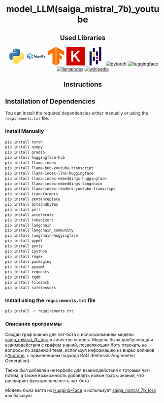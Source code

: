 <h1 align="center">model_LLM(saiga_mistral_7b)_youtube</h1>

<h2 align="center">Used Libraries</h2>
<div align="center">

 <a href="https://www.python.org" target="_blank" rel="noreferrer" style="display: inline-block;"> 
   <img src="https://raw.githubusercontent.com/devicons/devicon/master/icons/python/python-original.svg" alt="python" width="60" height="60"/>
 </a>

 <a href="https://numpy.org/" target="_blank" rel="noreferrer" style="display: inline-block;">
   <img src="https://github.com/devicons/devicon/blob/master/icons/numpy/numpy-original-wordmark.svg" title="Numpy" alt="Numpy" width="60" height="60"/> 
 </a>

 <a href="https://www.tensorflow.org/" target="_blank" rel="noreferrer" style="display: inline-block;"> 
   <img src="https://github.com/devicons/devicon/blob/master/icons/tensorflow/tensorflow-original.svg" title="tensorflow" alt="tensorflow" width="60" height="60"> 
 </a>

 <a href="https://keras.io/" target="_blank" rel="noreferrer" style="display: inline-block;">
   <img src="https://github.com/devicons/devicon/blob/master/icons/keras/keras-original.svg" title="keras" alt="keras" width="60" height="60"> 
 </a>

 <a href="https://pandas.pydata.org/" target="_blank" rel="noreferrer" style="display: inline-block;">
   <img src="https://github.com/devicons/devicon/blob/master/icons/pandas/pandas-original.svg" title="Pandas" alt="Pandas" width="60" height="60"/> 
 </a>

<a href="https://pytorch.org/" target="_blank" rel="noreferrer" style="display: inline-block;">
   <img src="https://avatars.githubusercontent.com/u/21003710?s=200&v=4" title="pytorch" alt="pytorch" width="60" height="60"/> 
</a>

<a href="https://huggingface.co/docs/hub/index" target="_blank" rel="noreferrer" style="display: inline-block;">
   <img src="https://avatars.githubusercontent.com/u/25720743?s=200&v=4" title="huggingface" alt="huggingface" width="60" height="60"/> 
</a>

<a href="https://www.llamaindex.ai/" target="_blank" rel="noreferrer" style="display: inline-block;">
   <img src="https://avatars.githubusercontent.com/u/130722866?s=200&v=4" title="llamaindex" alt="llamaindex" width="60" height="60"/> 
 </a>

<a href="https://www.wikipedia.org/" target="_blank" rel="noreferrer" style="display: inline-block;">
   <img src="https://www.wikipedia.org/portal/wikipedia.org/assets/img/Wikipedia-logo-v2.png" title="wikipedia" alt="wikipedia" width="60" height="60"/> 
 </a>
</div>

<h2 align="center">Instructions</h2>


## Installation of Dependencies

You can install the required dependencies either manually or using the `requirements.txt` file.

###  Install Manually
```bash
pip install torch
pip install numpy
pip install gradio
pip install huggingface-hub
pip install llama_index
pip install llama-hub-youtube-transcript
pip install llama-index-llms-huggingface
pip install llama-index-embeddings-huggingface
pip install llama-index-embeddings-langchain
pip install llama-index-readers-youtube-transcript
pip install transformers
pip install sentencepiece
pip install bitsandbytes
pip install peft
pip install accelerate
pip install tokenizers
pip install langchain
pip install langchain_community
pip install langchain-huggingface
pip install pypdf
pip install pyvis
pip install Ipython
pip install regex
pip install packaging
pip install pyyaml
pip install requests
pip install tqdm
pip install filelock
pip install safetensors

````

### Install using the `requirements.txt` file
```bash
pip install -r requirements.txt

````
### Описание программы

Создан граф знаний для чат-бота с использованием модели <a href = "https://huggingface.co/IlyaGusev/saiga_mistral_7b_lora">saiga_mistral_7b_lora</a> в качестве основы. Модель была дообучена для взаимодействия с графом знаний, позволяющим боту отвечать на вопросы по заданной теме, используя информацию из видео роликов в<a href='https://www.youtube.comhttps://www.youtube.com'>Youtube</a>, с применением подхода RAG (Retrieval-Augmented Generation).

Также был добавлен интерфейс для взаимодействия с готовым чат-ботом, а также возможность добавлять новые графы знаний, что расширяет функциональность чат-бота.

Модель была взята из <a href="https://huggingface.co/docs/hub/index">Hugging-Face</a> и использует
<a href = "https://huggingface.co/IlyaGusev/saiga_mistral_7b_lora">saiga_mistral_7b_lora</a> как базовую